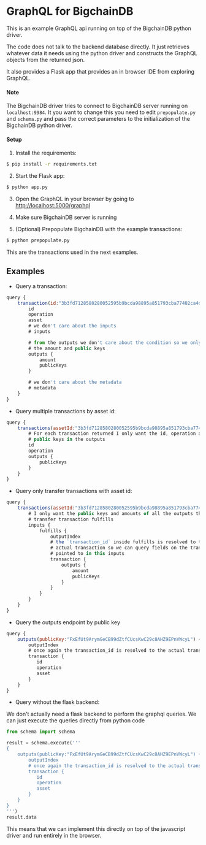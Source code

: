 # GraphQL for BigchainDB

This is an example GraphQL api running on top of the BigchainDB python driver.

The code does not talk to the backend database directly. It just retrieves
whatever data it needs using the python driver and constructs the GraphQL
objects from the returned json.

It also provides a Flask app that provides an in browser IDE from exploring
GraphQL.

#### Note

The BigchainDB driver tries to connect to BigchainDB server running on
`localhost:9984`. It you want to change this you need to edit `prepopulate.py`
and `schema.py` and pass the correct parameters to the initialization of the
BigchainDB python driver.

#### Setup

1. Install the requirements:
```bash
$ pip install -r requirements.txt
```

2. Start the Flask app:
```bash
$ python app.py
```

3. Open the GraphQL in your browser by going to
   [http://localhost:5000/graphql](http://localhost:5000/graphql)

4. Make sure BigchainDB server is running

5. (Optional) Prepopulate BigchainDB with the example transactions:
```bash
$ python prepopulate.py
```

This are the transactions used in the next examples.


## Examples

- Query a transaction:
```javascript
query {
    transaction(id:"3b3fd7128580280052595b9bcda98895a851793cba77402ca4de0963be958c9e") {
        id
        operation
        asset
        # we don't care about the inputs
        # inputs

        # from the outputs we don't care about the condition so we only want
        # the amount and public keys
        outputs {
            amount
            publicKeys
        }

        # we don't care about the metadata
        # metadata
    }
}
```

- Query multiple transactions by asset id:
```javascript
query {
    transactions(assetId:"3b3fd7128580280052595b9bcda98895a851793cba77402ca4de0963be958c9e") {
        # For each transaction returned I only want the id, operation and
        # public keys in the outputs
        id
        operation
        outputs {
            publicKeys
        }
    }
}
```

- Query only transfer transactions with asset id:
```javascript
query {
    transactions(assetId:"3b3fd7128580280052595b9bcda98895a851793cba77402ca4de0963be958c9e", operation:"TRANSFER") {
        # I only want the public keys and amounts of all the outputs that this
        # transfer transaction fulfills
        inputs {
            fulfills {
                outputIndex
                # the `transaction_id` inside fulfills is resolved to the
                # actual transaction so we can query fields on the transaction
                # pointed to in this inputs
                transaction {
                    outputs {
                        amount
                        publicKeys
                    }
                }
            }
        }
    }
}
```

- Query the outputs endpoint by public key
```javascript
query {
    outputs(publicKey:"FxEfUt9ArymGeCB99dZtfCUcsKwC29c8AHZ9EPnVWcyL") {
        outputIndex
        # once again the transaction_id is resolved to the actual transaction
        transaction {
           id
           operation
           asset
        }
    }
}
```

- Query without the flask backend:

We don't actually need a flask backend to perform the graphql queries. We can
just execute the queries directly from python code
```python
from schema import schema

result = schema.execute('''
{
    outputs(publicKey:"FxEfUt9ArymGeCB99dZtfCUcsKwC29c8AHZ9EPnVWcyL") {
        outputIndex
        # once again the transaction_id is resolved to the actual transaction
        transaction {
           id
           operation
           asset
        }
    }
}
''')
result.data
```

This means that we can implement this directly on top of the javascript driver
and run entirely in the browser.
